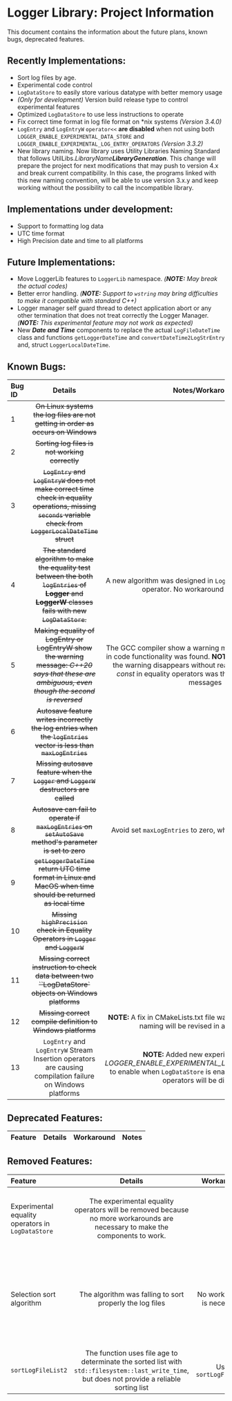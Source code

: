 # Logger Library: Project Information

This document contains the information about the future plans, known bugs, deprecated features.

## Recently Implementations:

- Sort log files by age.
- Experimental code control
- `LogDataStore` to easily store various datatype with better memory usage
- *(Only for development)* Version build release type to control experimental features
- Optimized `LogDataStore` to use less instructions to operate
- Fix correct time format in log file format on *nix systems *(Version 3.4.0)*
- `LogEntry` and `LogEntryW` `operator<<` **are disabled** when not using both `LOGGER_ENABLE_EXPERIMENTAL_DATA_STORE` and `LOGGER_ENABLE_EXPERIMENTAL_LOG_ENTRY_OPERATORS` *(Version 3.3.2)*
- New library naming. Now library uses Utility Libraries Naming Standard that follows UtilLibs.*LibraryName****LibraryGeneration***. This change will prepare the project for next modifications that may push to version 4.x and break current compatibility. In this case, the programs linked with this new naming convention, will be able to use version 3.x.y and keep working without the possibility to call the incompatible library.

## Implementations under development:

- Support to formatting log data
- UTC time format
- High Precision date and time to all platforms

## Future Implementations:

- Move LoggerLib features to `LoggerLib` namespace. *(**NOTE:** May break the actual codes)*
- Better error handling. *(**NOTE:** Support to `wstring` may bring difficulties to make it compatible with standard C++)*
- Logger manager self guard thread to detect application abort or any other termination that does not treat correctly the Logger Manager. *(**NOTE:** This experimental feature may not work as expected)*
- New ***Date and Time*** components to replace the actual `LogFileDateTime` class and functions `getLoggerDateTime` and `convertDateTime2LogStrEntry` and, struct `LoggerLocalDateTime`.

## Known Bugs:

| Bug ID | Details | Notes/Workaround | Status |
| :----- | :-----: | :--------------: | -----: |
| 1 | ~~On Linux systems the log files are not getting in order as occurs on Windows~~ |  | **FIXED** |
| 2 | ~~Sorting log files is not working correctly~~ |  | **FIXED** |
| 3 | ~~`LogEntry` and `LogEntryW` does not make correct time check in equality operations, missing `seconds` variable check from `LoggerLocalDateTime` struct~~ |  | **FIXED** |
| 4 | ~~The standard algorithm to make the equality test between the both `logEntries` of **Logger** and **LoggerW** classes fails with new `LogDataStore`.~~ | A new algorithm was designed in `Logger` and `LoggerW` equality operator. No workaround is necessary. | **FIXED** |
| 5 | ~~Making equality of LogEntry or LogEntryW show the warning message: *C++20 says that these are ambiguous, even though the second is reversed*~~ | The GCC compiler show a warning message, but no anomaly in code functionality was found. **NOTE:** After the compilation, the warning disappears without reason. **NOTE 2:** Missing *const* in equality operators was the reason for warning messages | **FIXED** |
| 6 | ~~Autosave feature writes incorrectly the log entries when the `logEntries` vector is less than `maxLogEntries`~~ |  | **FIXED** |
| 7 | ~~Missing autosave feature when the `Logger` and `LoggerW` destructors are called~~ |  | **FIXED** |
| 8 | ~~Autosave can fail to operate if `maxLogEntries` on `setAutoSave` method's parameter is set to zero~~ | Avoid set `maxLogEntries` to zero, while a fix is not released | **FIXED** |
| 9 | ~~`getLoggerDateTime` return UTC time format in Linux and MacOS when time should be returned as local time~~ |  | **FIXED** |
| 10 | ~~Missing `highPrecision` check in Equality Operators in `Logger` and `LoggerW`~~ |  | **FIXED** |
| 11 | ~~Missing correct instruction to check data between two ``LogDataStore` objects on Windows platforms~~ |  | **FIXED** |
| 12 | ~~Missing correct compile definition to Windows platforms~~ | **NOTE:** A fix in CMakeLists.txt file was made, but the original naming will be revised in a future update | **FIXED** |
| 13 | `LogEntry` and `LogEntryW` Stream Insertion operators are causing compilation failure on Windows platforms | **NOTE:** Added new experimental guard *LOGGER_ENABLE_EXPERIMENTAL_LOG_ENTRY_OPERATORS* to enable when `LogDataStore` is enabled too. Otherwise the operators will be disabled. | Not fixed |

## Deprecated Features:

| Feature | Details | Workaround | Notes |
| :------ | :-----: | :--------: | ----: |

## Removed Features:

| Feature | Details | Workaround | Notes |
| :------ | :-----: | :--------: | ----: |
| Experimental equality operators in `LogDataStore` | The experimental equality operators will be removed because no more workarounds are necessary to make the components to work. |  | The components was removed on version **3.3.0-alpha.10** |
| Selection sort algorithm | The algorithm was falling to sort properly the log files | No workaround is necessary | The algorithm is disabled and a new algorithm is working. The code will be removed on version **3.3.0-beta** |
| `sortLogFileList2` | The function uses file age to determinate the sorted list with `std::filesystem::last_write_time`, but does not provide a reliable sorting list | Use `sortLogFileList` | This function will be removed on version **3.3.0-beta** |
